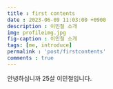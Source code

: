 ```yaml
---
title : first contents
date : 2023-06-09 11:03:00 +0900
description : 이민철 소개
img: profileimg.jpg
fig-caption : 이민철 소개
tags: [me, introduce]
permalink : 'post/firstcontents'
comments : true
---
```

안녕하십니까 25살 이민철입니다.